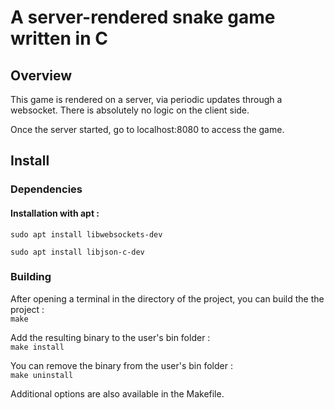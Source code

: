 # A server-rendered snake game written in C

## Overview

This game is rendered on a server, via periodic updates through a websocket. There is absolutely no logic on the client side.

Once the server started, go to localhost:8080 to access the game.

## Install

### Dependencies

#### Installation with apt :

`sudo apt install libwebsockets-dev`

`sudo apt install libjson-c-dev`

### Building

After opening a terminal in the directory of the project, you can build the the project :\
`make`

Add the resulting binary to the user's bin folder :\
`make install`

You can remove the binary from the user's bin folder :\
`make uninstall`

Additional options are also available in the Makefile.
